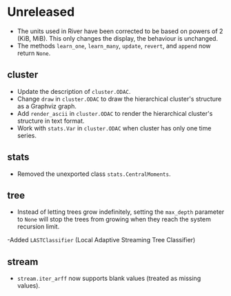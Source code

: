 # Unreleased

- The units used in River have been corrected to be based on powers of 2 (KiB, MiB). This only changes the display, the behaviour is unchanged.
- The methods `learn_one`, `learn_many`, `update`, `revert`, and `append` now return `None`.

## cluster

- Update the description of `cluster.ODAC`.
- Change `draw` in `cluster.ODAC` to draw the hierarchical cluster's structure as a Graphviz graph.
- Add `render_ascii` in `cluster.ODAC` to render the hierarchical cluster's structure in text format.
- Work with `stats.Var` in `cluster.ODAC` when cluster has only one time series.

## stats

- Removed the unexported class `stats.CentralMoments`.

## tree

- Instead of letting trees grow indefinitely, setting the `max_depth` parameter to `None` will stop the trees from growing when they reach the system recursion limit.

-Added `LASTClassifier` (Local Adaptive Streaming Tree Classifier)

## stream

- `stream.iter_arff` now supports blank values (treated as missing values).